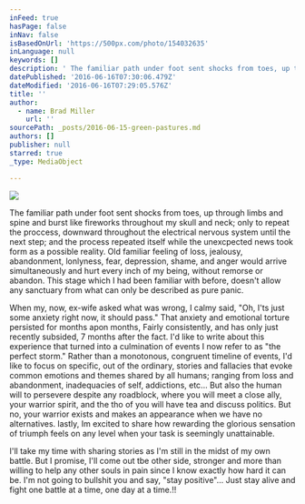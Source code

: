 ```yaml
---
inFeed: true
hasPage: false
inNav: false
isBasedOnUrl: 'https://500px.com/photo/154032635'
inLanguage: null
keywords: []
description: ' The familiar path under foot sent shocks from toes, up through limbs and spine and burst like fireworks throughout my skull and neck; only to repeat the proccess, downward throughout the electrical nervous system until the next step; and the process repeated itself while the unexcpected news took form as a possible reality. Old familiar feeling of loss, jealousy, abandonment, lonlyness, fear, depression, shame, and anger would arrive simultaneously and hurt every inch of my being, without remorse or abandon. This stage which I had been familiar with before, doesn''t allow any sanctuary from what can only be described as pure panic.'
datePublished: '2016-06-16T07:30:06.479Z'
dateModified: '2016-06-16T07:29:05.576Z'
title: ''
author:
  - name: Brad Miller
    url: ''
sourcePath: _posts/2016-06-15-green-pastures.md
authors: []
publisher: null
starred: true
_type: MediaObject

---
```

![](https://the-grid-user-content.s3-us-west-2.amazonaws.com/3d96468b-0cf7-4d3d-b524-529e87867901.jpg)

The familiar path under foot sent shocks from toes, up through limbs and spine and burst like fireworks throughout my skull and neck; only to repeat the proccess, downward throughout the electrical nervous system until the next step; and the process repeated itself while the unexcpected news took form as a possible reality. Old familiar feeling of loss, jealousy, abandonment, lonlyness, fear, depression, shame, and anger would arrive simultaneously and hurt every inch of my being, without remorse or abandon. This stage which I had been familiar with before, doesn't allow any sanctuary from what can only be described as pure panic.

When my, now, ex-wife asked what was wrong, I calmy said, "Oh, I'ts just some anxiety right now, it should pass." That anxiety and emotional torture persisted for months apon months, Fairly consistently, and has only just recently subsided, 7 months after the fact. I'd like to write about this experience that turned into a culmination of events I now refer to as "the perfect storm." Rather than a monotonous, congruent timeline of events, I'd like to focus on specific, out of the ordinary, stories and fallacies that evoke common emotions and themes shared by all humans; ranging from loss and abandonment, inadequacies of self, addictions, etc... But also the human will to persevere despite any roadblock, where you will meet a close ally, your warrior spirit, and the tho of you will have tea and discuss politics. But no, your warrior exists and makes an appearance when we have no alternatives. lastly, Im excited to share how rewarding the glorious sensation of triumph feels on any level when your task is seemingly unattainable. 

I'll take my time with sharing stories as I'm still in the midst of my own battle. But I promise, I'll come out tbe other side, stronger and more than willing to help any other souls in pain since I know exactly how hard it can be. I'm not going to bullshit you and say, "stay positive"... Just stay alive and fight one battle at a time, one day at a time.!!